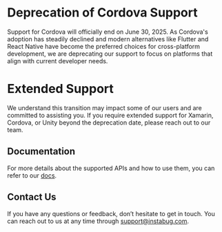 # Deprecation of Cordova Support
Support for Cordova will officially end on June 30, 2025. As Cordova's adoption has steadily declined and modern alternatives like Flutter and React Native have become the preferred choices for cross-platform development, we are deprecating our support to focus on platforms that align with current developer needs.

# Extended Support
We understand this transition may impact some of our users and are committed to assisting you. If you require extended support for Xamarin, Cordova, or Unity beyond the deprecation date, please reach out to our team.

## Documentation
For more details about the supported APIs and how to use them, you can refer to our [docs](https://docs.instabug.com/docs/cordova-overview "**docs**").

## Contact Us

If you have any questions or feedback, don’t hesitate to get in touch. You can reach out to us at any time through  [support@instabug.com](mailto:support@instabug.com).
